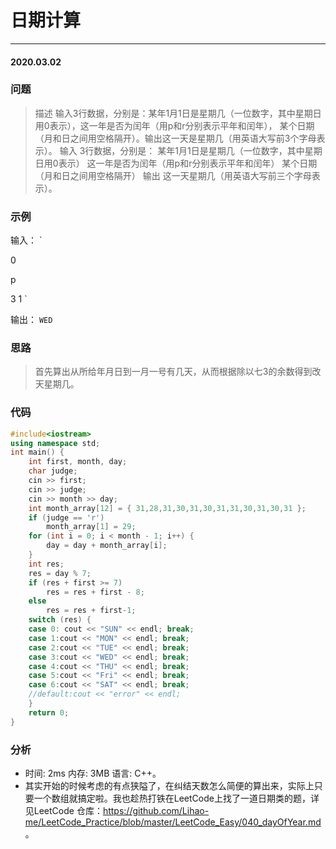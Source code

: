 # 日期计算
*** 
#### 2020.03.02

### 问题
>描述
输入3行数据，分别是：某年1月1日是星期几（一位数字，其中星期日用0表示），这一年是否为闰年（用p和r分别表示平年和闰年），
某个日期（月和日之间用空格隔开）。输出这一天是星期几（用英语大写前3个字母表示）。
输入 
3行数据，分别是：
某年1月1日是星期几（一位数字，其中星期日用0表示）
这一年是否为闰年（用p和r分别表示平年和闰年）
某个日期（月和日之间用空格隔开）
输出 
这一天星期几（用英语大写前三个字母表示）。

### 示例
输入：
`

0

p

3 1
`

输出：
`
WED
`

### 思路
>首先算出从所给年月日到一月一号有几天，从而根据除以七3的余数得到改天星期几。

### 代码
```c++
#include<iostream>
using namespace std;
int main() {
	int first, month, day;
	char judge;
	cin >> first;
	cin >> judge;
	cin >> month >> day;
	int month_array[12] = { 31,28,31,30,31,30,31,31,30,31,30,31 };
	if (judge == 'r')
		month_array[1] = 29;
	for (int i = 0; i < month - 1; i++) {
		day = day + month_array[i];
	}
	int res;
	res = day % 7;
	if (res + first >= 7)
		res = res + first - 8;
	else
		res = res + first-1;
	switch (res) {
	case 0: cout << "SUN" << endl; break;
	case 1:cout << "MON" << endl; break;
	case 2:cout << "TUE" << endl; break;
	case 3:cout << "WED" << endl; break;
	case 4:cout << "THU" << endl; break;
	case 5:cout << "Fri" << endl; break;
	case 6:cout << "SAT" << endl; break;
	//default:cout << "error" << endl;
	}
	return 0;
}
```

### 分析
 - 时间: 2ms 内存: 3MB 语言: C++。
 - 其实开始的时候考虑的有点狭隘了，在纠结天数怎么简便的算出来，实际上只要一个数组就搞定啦。我也趁热打铁在LeetCode上找了一道日期类的题，详见LeetCode
    仓库：https://github.com/Lihao-me/LeetCode_Practice/blob/master/LeetCode_Easy/040_dayOfYear.md 。
